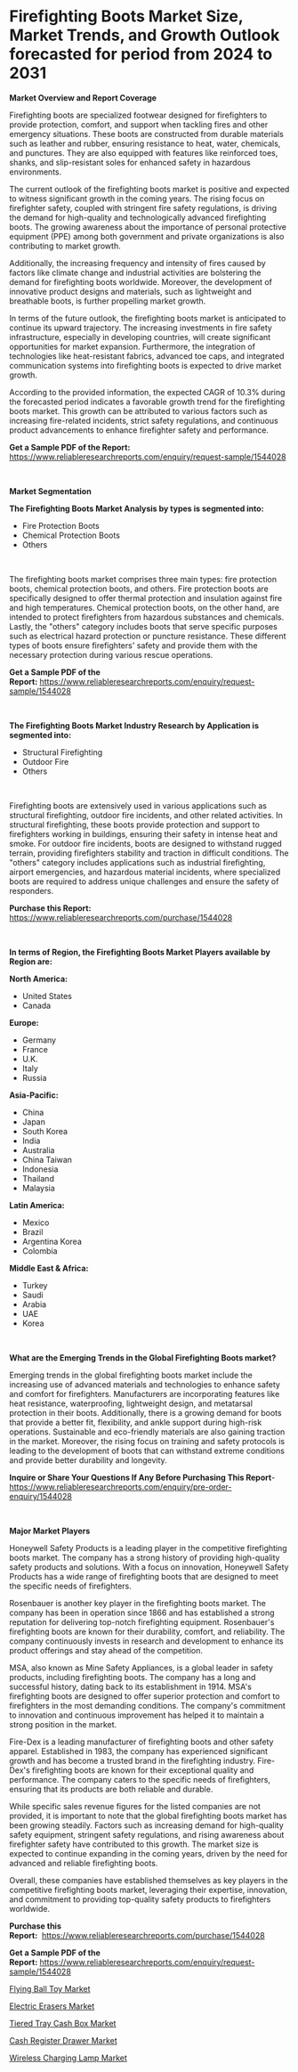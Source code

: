 <p><h1>Firefighting Boots Market Size, Market Trends, and Growth Outlook forecasted for period from 2024 to 2031</h1></p><p><strong>Market Overview and Report Coverage</strong></p>
<p><p>Firefighting boots are specialized footwear designed for firefighters to provide protection, comfort, and support when tackling fires and other emergency situations. These boots are constructed from durable materials such as leather and rubber, ensuring resistance to heat, water, chemicals, and punctures. They are also equipped with features like reinforced toes, shanks, and slip-resistant soles for enhanced safety in hazardous environments.</p><p>The current outlook of the firefighting boots market is positive and expected to witness significant growth in the coming years. The rising focus on firefighter safety, coupled with stringent fire safety regulations, is driving the demand for high-quality and technologically advanced firefighting boots. The growing awareness about the importance of personal protective equipment (PPE) among both government and private organizations is also contributing to market growth.</p><p>Additionally, the increasing frequency and intensity of fires caused by factors like climate change and industrial activities are bolstering the demand for firefighting boots worldwide. Moreover, the development of innovative product designs and materials, such as lightweight and breathable boots, is further propelling market growth.</p><p>In terms of the future outlook, the firefighting boots market is anticipated to continue its upward trajectory. The increasing investments in fire safety infrastructure, especially in developing countries, will create significant opportunities for market expansion. Furthermore, the integration of technologies like heat-resistant fabrics, advanced toe caps, and integrated communication systems into firefighting boots is expected to drive market growth.</p><p>According to the provided information, the expected CAGR of 10.3% during the forecasted period indicates a favorable growth trend for the firefighting boots market. This growth can be attributed to various factors such as increasing fire-related incidents, strict safety regulations, and continuous product advancements to enhance firefighter safety and performance.</p></p>
<p><strong>Get a Sample PDF of the Report:</strong> <a href="https://www.reliableresearchreports.com/enquiry/request-sample/1544028">https://www.reliableresearchreports.com/enquiry/request-sample/1544028</a></p>
<p>&nbsp;</p>
<p><strong>Market Segmentation</strong></p>
<p><strong>The Firefighting Boots Market Analysis by types is segmented into:</strong></p>
<p><ul><li>Fire Protection Boots</li><li>Chemical Protection Boots</li><li>Others</li></ul></p>
<p>&nbsp;</p>
<p><p>The firefighting boots market comprises three main types: fire protection boots, chemical protection boots, and others. Fire protection boots are specifically designed to offer thermal protection and insulation against fire and high temperatures. Chemical protection boots, on the other hand, are intended to protect firefighters from hazardous substances and chemicals. Lastly, the "others" category includes boots that serve specific purposes such as electrical hazard protection or puncture resistance. These different types of boots ensure firefighters' safety and provide them with the necessary protection during various rescue operations.</p></p>
<p><strong>Get a Sample PDF of the Report:</strong>&nbsp;<a href="https://www.reliableresearchreports.com/enquiry/request-sample/1544028">https://www.reliableresearchreports.com/enquiry/request-sample/1544028</a></p>
<p>&nbsp;</p>
<p><strong>The Firefighting Boots Market Industry Research by Application is segmented into:</strong></p>
<p><ul><li>Structural Firefighting</li><li>Outdoor Fire</li><li>Others</li></ul></p>
<p>&nbsp;</p>
<p><p>Firefighting boots are extensively used in various applications such as structural firefighting, outdoor fire incidents, and other related activities. In structural firefighting, these boots provide protection and support to firefighters working in buildings, ensuring their safety in intense heat and smoke. For outdoor fire incidents, boots are designed to withstand rugged terrain, providing firefighters stability and traction in difficult conditions. The "others" category includes applications such as industrial firefighting, airport emergencies, and hazardous material incidents, where specialized boots are required to address unique challenges and ensure the safety of responders.</p></p>
<p><strong>Purchase this Report:</strong>&nbsp; <a href="https://www.reliableresearchreports.com/purchase/1544028">https://www.reliableresearchreports.com/purchase/1544028</a></p>
<p>&nbsp;</p>
<p><strong>In terms of Region, the Firefighting Boots Market Players available by Region are:</strong></p>
<p>
    <p> <strong> North America: </strong>
        <ul>
            <li>United States</li>
            <li>Canada</li>
        </ul>
        </p> 
    <p> <strong> Europe: </strong>
        <ul>
            <li>Germany</li>
            <li>France</li>
            <li>U.K.</li>
            <li>Italy</li>
            <li>Russia</li>
        </ul>
        </p> 
    <p> <strong> Asia-Pacific: </strong>
        <ul>
            <li>China</li>
            <li>Japan</li>
            <li>South Korea</li>
            <li>India</li>
            <li>Australia</li>
            <li>China Taiwan</li>
            <li>Indonesia</li>
            <li>Thailand</li>
            <li>Malaysia</li>
        </ul>
        </p> 
    <p> <strong> Latin America: </strong>
        <ul>
            <li>Mexico</li>
            <li>Brazil</li>
            <li>Argentina Korea</li>
            <li>Colombia</li>
        </ul>
        </p> 
    <p> <strong> Middle East & Africa: </strong>
        <ul>
            <li>Turkey</li>
            <li>Saudi</li>
            <li>Arabia</li>
            <li>UAE</li>
            <li>Korea</li>
        </ul>
    </p>
    </p>
<p>&nbsp;</p>
<p><strong>What are the Emerging Trends in the Global Firefighting Boots market?</strong></p>
<p><p>Emerging trends in the global firefighting boots market include the increasing use of advanced materials and technologies to enhance safety and comfort for firefighters. Manufacturers are incorporating features like heat resistance, waterproofing, lightweight design, and metatarsal protection in their boots. Additionally, there is a growing demand for boots that provide a better fit, flexibility, and ankle support during high-risk operations. Sustainable and eco-friendly materials are also gaining traction in the market. Moreover, the rising focus on training and safety protocols is leading to the development of boots that can withstand extreme conditions and provide better durability and longevity.</p></p>
<p><strong>Inquire or Share Your Questions If Any Before Purchasing This Report</strong>- <a href="https://www.reliableresearchreports.com/enquiry/pre-order-enquiry/1544028">https://www.reliableresearchreports.com/enquiry/pre-order-enquiry/1544028</a></p>
<p>&nbsp;</p>
<p><strong>Major Market Players</strong></p>
<p><p>Honeywell Safety Products is a leading player in the competitive firefighting boots market. The company has a strong history of providing high-quality safety products and solutions. With a focus on innovation, Honeywell Safety Products has a wide range of firefighting boots that are designed to meet the specific needs of firefighters.</p><p>Rosenbauer is another key player in the firefighting boots market. The company has been in operation since 1866 and has established a strong reputation for delivering top-notch firefighting equipment. Rosenbauer's firefighting boots are known for their durability, comfort, and reliability. The company continuously invests in research and development to enhance its product offerings and stay ahead of the competition.</p><p>MSA, also known as Mine Safety Appliances, is a global leader in safety products, including firefighting boots. The company has a long and successful history, dating back to its establishment in 1914. MSA's firefighting boots are designed to offer superior protection and comfort to firefighters in the most demanding conditions. The company's commitment to innovation and continuous improvement has helped it to maintain a strong position in the market.</p><p>Fire-Dex is a leading manufacturer of firefighting boots and other safety apparel. Established in 1983, the company has experienced significant growth and has become a trusted brand in the firefighting industry. Fire-Dex's firefighting boots are known for their exceptional quality and performance. The company caters to the specific needs of firefighters, ensuring that its products are both reliable and durable.</p><p>While specific sales revenue figures for the listed companies are not provided, it is important to note that the global firefighting boots market has been growing steadily. Factors such as increasing demand for high-quality safety equipment, stringent safety regulations, and rising awareness about firefighter safety have contributed to this growth. The market size is expected to continue expanding in the coming years, driven by the need for advanced and reliable firefighting boots.</p><p>Overall, these companies have established themselves as key players in the competitive firefighting boots market, leveraging their expertise, innovation, and commitment to providing top-quality safety products to firefighters worldwide.</p></p>
<p><strong>Purchase this Report:</strong>&nbsp;&nbsp;<a href="https://www.reliableresearchreports.com/purchase/1544028">https://www.reliableresearchreports.com/purchase/1544028</a></p>
<p></p>
<p><strong>Get a Sample PDF of the Report:</strong>&nbsp;<a href="https://www.reliableresearchreports.com/enquiry/request-sample/1544028">https://www.reliableresearchreports.com/enquiry/request-sample/1544028</a></p>
<p><p><a href="https://github.com/Krish2023na/Market-Research-Report-List-2/blob/main/flying-ball-toy-market.md">Flying Ball Toy Market</a></p><p><a href="https://github.com/provorikovar/Market-Research-Report-List-2/blob/main/electric-erasers-market.md">Electric Erasers Market</a></p><p><a href="https://github.com/kipkeeva/Market-Research-Report-List-2/blob/main/tiered-tray-cash-box-market.md">Tiered Tray Cash Box Market</a></p><p><a href="https://github.com/kuntayevaz/Market-Research-Report-List-2/blob/main/cash-register-drawer-market.md">Cash Register Drawer Market</a></p><p><a href="https://github.com/zebdakicsin/Market-Research-Report-List-2/blob/main/wireless-charging-lamp-market.md">Wireless Charging Lamp Market</a></p></p>